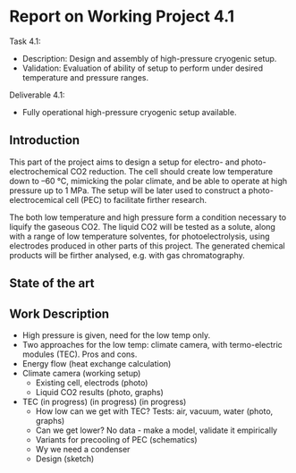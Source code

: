 # Report on Working Project 4.1
Task 4.1:
* Description: Design and assembly of high-pressure cryogenic setup.
* Validation: Evaluation of ability of setup to perform under desired temperature and pressure ranges.

Deliverable 4.1:
* Fully operational high-pressure cryogenic setup available.

## Introduction
This part of the project aims to design a setup for electro- and photo-electrochemical CO2 reduction. The cell should create low temperature down to –60 °C, mimicking the polar climate, and be able to operate at high pressure up to 1 MPa. The setup will be later used to construct a photo-electrocemical cell (PEC) to facilitate firther research.

The both low temperature and high pressure form a condition necessary to liquify the gaseous CO2. The liquid CO2 will be tested as a solute, along with a range of low temperature solventes, for photoelectrolysis, using electrodes produced in other parts of this project. The generated chemical products will be firther analysed, e.g. with gas chromatography.

## State of the art

## Work Description
- High pressure is given, need for the low temp only.
- Two approaches for the low temp: climate camera, with termo-electric modules (TEC). Pros and cons.
- Energy flow (heat exchange calculation)
- Climate camera (working setup)
    - Existing cell, electrods (photo)
    - Liquid CO2 results (photo, graphs)
- TEC (in progress) (in progress) (in progress)
    - How low can we get with TEC? Tests: air, vacuum, water (photo, graphs)
    - Can we get lower? No data - make a model, validate it empirically 
    - Variants for precooling of PEC (schematics)
    - Wy we need a condenser
    - Design (sketch)
